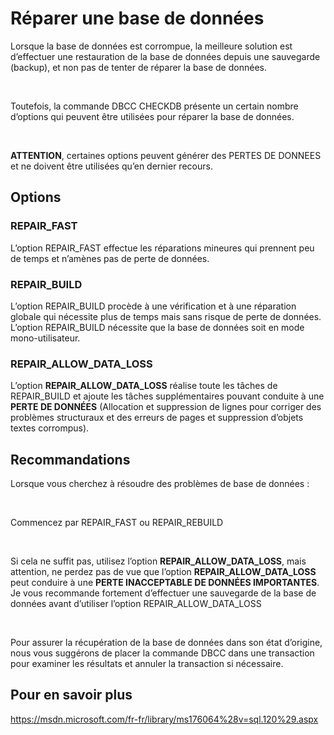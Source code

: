 # Réparer une base de données

Lorsque la base de données est corrompue, la meilleure solution est 
 d’effectuer une restauration de la base de données depuis une sauvegarde 
 (backup), et non pas de tenter de réparer la base de données.


 


Toutefois, la commande DBCC CHECKDB 
 présente un certain nombre d’options qui peuvent être utilisées pour réparer 
 la base de données.


 


**ATTENTION**, certaines options peuvent générer des PERTES 
 DE DONNEES et ne doivent être utilisées qu’en dernier recours. 
 


## Options


### REPAIR\_FAST


L’option REPAIR\_FAST effectue les réparations mineures qui prennent 
 peu de temps et n’amènes pas de perte de données.


### REPAIR\_BUILD


L’option REPAIR\_BUILD procède à une vérification et à une réparation 
 globale qui nécessite plus de temps mais sans risque de perte de données. 
 L’option REPAIR\_BUILD nécessite que la base de données soit en mode mono-utilisateur.


### **REPAIR\_ALLOW\_DATA\_LOSS**


L’option **REPAIR\_ALLOW\_DATA\_LOSS** réalise toute les tâches de REPAIR\_BUILD 
 et ajoute les tâches supplémentaires pouvant conduite à une **PERTE DE DONNÉES** (Allocation 
 et suppression de lignes pour corriger des problèmes structuraux et des 
 erreurs de pages et suppression d’objets textes corrompus).


## **Recommandations**


Lorsque vous cherchez à résoudre des problèmes de base de données :


 


Commencez par REPAIR\_FAST ou REPAIR\_REBUILD


 


Si cela ne suffit pas, utilisez 
 l’option **REPAIR\_ALLOW\_DATA\_LOSS**, mais attention, ne perdez pas 
 de vue que l’option **REPAIR\_ALLOW\_DATA\_LOSS** peut conduire à une 
 **PERTE INACCEPTABLE DE DONNÉES IMPORTANTES**. Je vous recommande 
 fortement d’effectuer une sauvegarde de la base de données avant d’utiliser 
 l’option REPAIR\_ALLOW\_DATA\_LOSS


 


Pour assurer la récupération de la base de données dans son état d’origine, 
 nous vous suggérons de placer la commande DBCC dans une transaction pour 
 examiner les résultats et annuler la transaction si nécessaire.


## Pour en savoir plus


<https://msdn.microsoft.com/fr-fr/library/ms176064%28v=sql.120%29.aspx>



